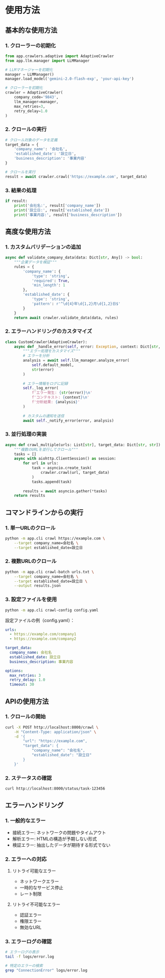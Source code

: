 # 使用方法

## 基本的な使用方法

### 1. クローラーの初期化

```python
from app.crawlers.adaptive import AdaptiveCrawler
from app.llm.manager import LLMManager

# LLMマネージャーを初期化
manager = LLMManager()
manager.load_model('gemini-2.0-flash-exp', 'your-api-key')

# クローラーを初期化
crawler = AdaptiveCrawler(
    company_code='9843',
    llm_manager=manager,
    max_retries=3,
    retry_delay=1.0
)
```

### 2. クロールの実行

```python
# クロール対象のデータを定義
target_data = {
    'company_name': '会社名',
    'established_date': '設立日',
    'business_description': '事業内容'
}

# クロールを実行
result = await crawler.crawl('https://example.com', target_data)
```

### 3. 結果の処理

```python
if result:
    print('会社名:', result['company_name'])
    print('設立日:', result['established_date'])
    print('事業内容:', result['business_description'])
```

## 高度な使用方法

### 1. カスタムバリデーションの追加

```python
async def validate_company_data(data: Dict[str, Any]) -> bool:
    """企業データを検証"""
    rules = {
        'company_name': {
            'type': 'string',
            'required': True,
            'min_length': 1
        },
        'established_date': {
            'type': 'string',
            'pattern': r'^\d{4}年\d{1,2}月\d{1,2}日$'
        }
    }
    return await crawler.validate_data(data, rules)
```

### 2. エラーハンドリングのカスタマイズ

```python
class CustomCrawler(AdaptiveCrawler):
    async def _handle_error(self, error: Exception, context: Dict[str, Any]) -> None:
        """エラー処理をカスタマイズ"""
        # エラーを分析
        analysis = await self.llm_manager.analyze_error(
            self.default_model,
            str(error)
        )
        
        # エラー情報をログに記録
        self._log_error(
            f'エラー発生: {str(error)}\n'
            f'コンテキスト: {context}\n'
            f'分析結果: {analysis}'
        )
        
        # カスタムの通知を送信
        await self._notify_error(error, analysis)
```

### 3. 並行処理の実装

```python
async def crawl_multiple(urls: List[str], target_data: Dict[str, str]) -> List[Dict[str, Any]]:
    """複数のURLを並行してクロール"""
    tasks = []
    async with aiohttp.ClientSession() as session:
        for url in urls:
            task = asyncio.create_task(
                crawler.crawl(url, target_data)
            )
            tasks.append(task)
        
        results = await asyncio.gather(*tasks)
    return results
```

## コマンドラインからの実行

### 1. 単一URLのクロール

```bash
python -m app.cli crawl https://example.com \
    --target company_name=会社名 \
    --target established_date=設立日
```

### 2. 複数URLのクロール

```bash
python -m app.cli crawl-batch urls.txt \
    --target company_name=会社名 \
    --target established_date=設立日 \
    --output results.json
```

### 3. 設定ファイルを使用

```bash
python -m app.cli crawl-config config.yaml
```

設定ファイルの例（config.yaml）：
```yaml
urls:
  - https://example.com/company1
  - https://example.com/company2

target_data:
  company_name: 会社名
  established_date: 設立日
  business_description: 事業内容

options:
  max_retries: 3
  retry_delay: 1.0
  timeout: 30
```

## APIの使用方法

### 1. クロールの開始

```bash
curl -X POST http://localhost:8000/crawl \
    -H "Content-Type: application/json" \
    -d '{
        "url": "https://example.com",
        "target_data": {
            "company_name": "会社名",
            "established_date": "設立日"
        }
    }'
```

### 2. ステータスの確認

```bash
curl http://localhost:8000/status/task-123456
```

## エラーハンドリング

### 1. 一般的なエラー

- 接続エラー: ネットワークの問題やタイムアウト
- 解析エラー: HTMLの構造が予期しない形式
- 検証エラー: 抽出したデータが期待する形式でない

### 2. エラーへの対応

1. リトライ可能なエラー
   - ネットワークエラー
   - 一時的なサービス停止
   - レート制限

2. リトライ不可能なエラー
   - 認証エラー
   - 権限エラー
   - 無効なURL

### 3. エラーログの確認

```bash
# エラーログの表示
tail -f logs/error.log

# 特定のエラーの検索
grep "ConnectionError" logs/error.log
``` 